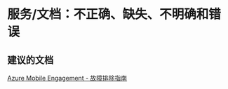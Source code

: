 <properties
    pageTitle="service/documentation: incorrect, missing, unclear, and error"
    description="服务/文档：不正确、缺失、不明确和错误"
    service="microsoft.mobileengagement"
    resource="appcollections"
    authors="aashu"
    displayOrder=""
    selfHelpType="generic"
    supportTopicIds="32378683"
    resourceTags=""
    productPesIds="15658"
    cloudEnvironments="public"
/>


# 服务/文档：不正确、缺失、不明确和错误


## **建议的文档**
[Azure Mobile Engagement - 故障排除指南](https://azure.microsoft.com/documentation/articles/mobile-engagement-troubleshooting-guide/)



<!--HONumber=Jul16_HO4-->


